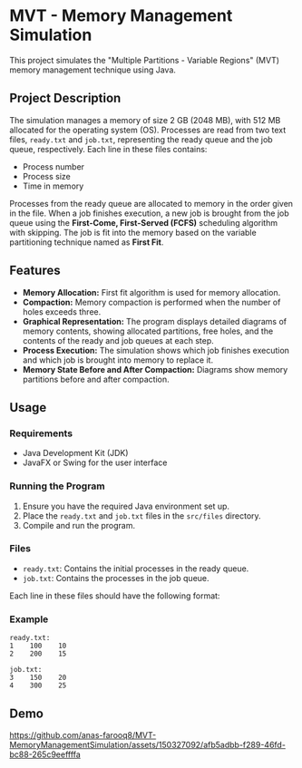 # MVT - Memory Management Simulation

This project simulates the "Multiple Partitions - Variable Regions" (MVT) memory management technique using Java.

## Project Description

The simulation manages a memory of size 2 GB (2048 MB), with 512 MB allocated for the operating system (OS). Processes are read from two text files, `ready.txt` and `job.txt`, representing the ready queue and the job queue, respectively. Each line in these files contains:

- Process number
- Process size
- Time in memory

Processes from the ready queue are allocated to memory in the order given in the file. When a job finishes execution, a new job is brought from the job queue using the **First-Come, First-Served (FCFS)** scheduling algorithm with skipping. The job is fit into the memory based on the variable partitioning technique named as **First Fit**. 

## Features

- **Memory Allocation:** First fit algorithm is used for memory allocation.
- **Compaction:** Memory compaction is performed when the number of holes exceeds three.
- **Graphical Representation:** The program displays detailed diagrams of memory contents, showing allocated partitions, free holes, and the contents of the ready and job queues at each step.
- **Process Execution:** The simulation shows which job finishes execution and which job is brought into memory to replace it.
- **Memory State Before and After Compaction:** Diagrams show memory partitions before and after compaction.

## Usage

### Requirements

- Java Development Kit (JDK)
- JavaFX or Swing for the user interface

### Running the Program

1. Ensure you have the required Java environment set up.
2. Place the `ready.txt` and `job.txt` files in the `src/files` directory.
3. Compile and run the program.

### Files

- `ready.txt`: Contains the initial processes in the ready queue.
- `job.txt`: Contains the processes in the job queue.

Each line in these files should have the following format:

### Example
```text
ready.txt:
1    100    10
2    200    15

job.txt:
3    150    20
4    300    25
```

## Demo
https://github.com/anas-farooq8/MVT-MemoryManagementSimulation/assets/150327092/afb5adbb-f289-46fd-bc88-265c9eeffffa

